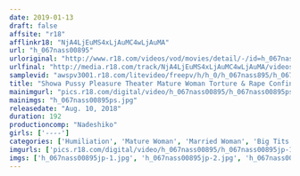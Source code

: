```yaml
---
date: 2019-01-13
draft: false
affsite: "r18"
afflinkr18: "NjA4LjEuMS4xLjAuMC4wLjAuMA"
url: "h_067nass00895"
urloriginal: "http://www.r18.com/videos/vod/movies/detail/-/id=h_067nass00895"
urlfinal: "http://media.r18.com/track/NjA4LjEuMS4xLjAuMC4wLjAuMA/videos/vod/movies/detail/-/id=h_067nass00895"
samplevid: "awspv3001.r18.com/litevideo/freepv/h/h_0/h_067nass895/h_067nass895_dmb_w.mp4"
title: "Showa Pussy Pleasure Theater Mature Woman Torture & Rape Confinement"
mainimgurl: "pics.r18.com/digital/video/h_067nass00895/h_067nass00895ps.jpg"
mainimgs: "h_067nass00895ps.jpg"
releasedate: "Aug. 10, 2018"
duration: 192
productioncomp: "Nadeshiko"
girls: ['----']
categories: ['Humiliation', 'Mature Woman', 'Married Woman', 'Big Tits', 'Reluctant', 'Drama', 'Confinement', 'Hi-Def']
imgurls: ['pics.r18.com/digital/video/h_067nass00895/h_067nass00895jp-1.jpg', 'pics.r18.com/digital/video/h_067nass00895/h_067nass00895jp-2.jpg', 'pics.r18.com/digital/video/h_067nass00895/h_067nass00895jp-3.jpg', 'pics.r18.com/digital/video/h_067nass00895/h_067nass00895jp-4.jpg', 'pics.r18.com/digital/video/h_067nass00895/h_067nass00895jp-5.jpg', 'pics.r18.com/digital/video/h_067nass00895/h_067nass00895jp-6.jpg', 'pics.r18.com/digital/video/h_067nass00895/h_067nass00895jp-7.jpg', 'pics.r18.com/digital/video/h_067nass00895/h_067nass00895jp-8.jpg', 'pics.r18.com/digital/video/h_067nass00895/h_067nass00895jp-9.jpg', 'pics.r18.com/digital/video/h_067nass00895/h_067nass00895jp-10.jpg', 'pics.r18.com/digital/video/h_067nass00895/h_067nass00895jp-11.jpg', 'pics.r18.com/digital/video/h_067nass00895/h_067nass00895jp-12.jpg', 'pics.r18.com/digital/video/h_067nass00895/h_067nass00895jp-13.jpg', 'pics.r18.com/digital/video/h_067nass00895/h_067nass00895jp-14.jpg', 'pics.r18.com/digital/video/h_067nass00895/h_067nass00895jp-15.jpg', 'pics.r18.com/digital/video/h_067nass00895/h_067nass00895jp-16.jpg', 'pics.r18.com/digital/video/h_067nass00895/h_067nass00895jp-17.jpg', 'pics.r18.com/digital/video/h_067nass00895/h_067nass00895jp-18.jpg', 'pics.r18.com/digital/video/h_067nass00895/h_067nass00895jp-19.jpg', 'pics.r18.com/digital/video/h_067nass00895/h_067nass00895jp-20.jpg']
imgs: ['h_067nass00895jp-1.jpg', 'h_067nass00895jp-2.jpg', 'h_067nass00895jp-3.jpg', 'h_067nass00895jp-4.jpg', 'h_067nass00895jp-5.jpg', 'h_067nass00895jp-6.jpg', 'h_067nass00895jp-7.jpg', 'h_067nass00895jp-8.jpg', 'h_067nass00895jp-9.jpg', 'h_067nass00895jp-10.jpg', 'h_067nass00895jp-11.jpg', 'h_067nass00895jp-12.jpg', 'h_067nass00895jp-13.jpg', 'h_067nass00895jp-14.jpg', 'h_067nass00895jp-15.jpg', 'h_067nass00895jp-16.jpg', 'h_067nass00895jp-17.jpg', 'h_067nass00895jp-18.jpg', 'h_067nass00895jp-19.jpg', 'h_067nass00895jp-20.jpg']
---
```

